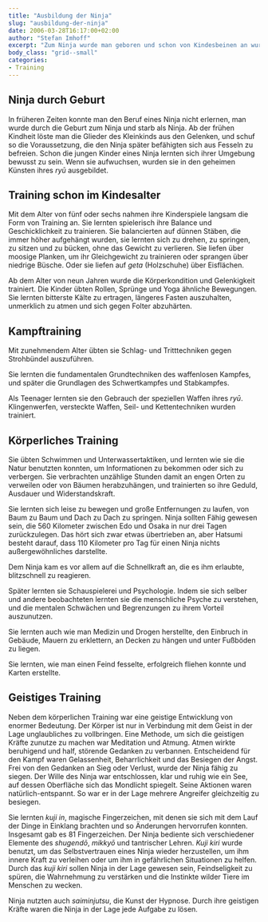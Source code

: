 ```yaml
---
title: "Ausbildung der Ninja"
slug: "ausbildung-der-ninja"
date: 2006-03-28T16:17:00+02:00
author: "Stefan Imhoff"
excerpt: "Zum Ninja wurde man geboren und schon von Kindesbeinen an wurden die unzähligen Techniken und Ausdauerübungen gelehrt. Im Jugendlichen Alter kamen dann noch Kampftraining und geistiges Training zum Lehrplan hinzu."
body_class: "grid--small"
categories:
- Training
---
```


## Ninja durch Geburt

In früheren Zeiten konnte man den Beruf eines Ninja nicht erlernen, man wurde durch die Geburt zum Ninja und starb als Ninja. Ab der frühen Kindheit löste man die Glieder des Kleinkinds aus den Gelenken, und schuf so die Voraussetzung, die den Ninja später befähigten sich aus Fesseln zu befreien. Schon die jungen Kinder eines Ninja lernten sich ihrer Umgebung bewusst zu sein. Wenn sie aufwuchsen, wurden sie in den geheimen Künsten ihres *ryū* ausgebildet.


## Training schon im Kindesalter

Mit dem Alter von fünf oder sechs nahmen ihre Kinderspiele langsam die Form von Training an. Sie lernten spielerisch ihre Balance und Geschicklichkeit zu trainieren. Sie balancierten auf dünnen Stäben, die immer höher aufgehängt wurden, sie lernten sich zu drehen, zu springen, zu sitzen und zu bücken, ohne das Gewicht zu verlieren. Sie liefen über moosige Planken, um ihr Gleichgewicht zu trainieren oder sprangen über niedrige Büsche. Oder sie liefen auf *geta* (Holzschuhe) über Eisflächen.

Ab dem Alter von neun Jahren wurde die Körperkondition und Gelenkigkeit trainiert. Die Kinder übten Rollen, Sprünge und Yoga ähnliche Bewegungen. Sie lernten bitterste Kälte zu ertragen, längeres Fasten auszuhalten, unmerklich zu atmen und sich gegen Folter abzuhärten.


## Kampftraining

Mit zunehmendem Alter übten sie Schlag- und Tritttechniken gegen Strohbündel auszuführen.

Sie lernten die fundamentalen Grundtechniken des waffenlosen Kampfes, und später die Grundlagen des Schwertkampfes und Stabkampfes.

Als Teenager lernten sie den Gebrauch der speziellen Waffen ihres *ryū*. Klingenwerfen, versteckte Waffen, Seil- und Kettentechniken wurden trainiert.


## Körperliches Training

Sie übten Schwimmen und Unterwassertaktiken, und lernten wie sie die Natur benutzten konnten, um Informationen zu bekommen oder sich zu verbergen. Sie verbrachten unzählige Stunden damit an engen Orten zu verweilen oder von Bäumen herabzuhängen, und trainierten so ihre Geduld, Ausdauer und Widerstandskraft.

Sie lernten sich leise zu bewegen und große Entfernungen zu laufen, von Baum zu Baum und Dach zu Dach zu springen. Ninja sollten Fähig gewesen sein, die 560 Kilometer zwischen Edo und Osaka in nur drei Tagen zurückzulegen. Das hört sich zwar etwas übertrieben an, aber Hatsumi besteht darauf, dass 110 Kilometer pro Tag für einen Ninja nichts außergewöhnliches darstellte.

Dem Ninja kam es vor allem auf die Schnellkraft an, die es ihm erlaubte, blitzschnell zu reagieren.

Später lernten sie Schauspielerei und Psychologie. Indem sie sich selber und andere beobachteten lernten sie die menschliche Psyche zu verstehen, und die mentalen Schwächen und Begrenzungen zu ihrem Vorteil auszunutzen.

Sie lernten auch wie man Medizin und Drogen herstellte, den Einbruch in Gebäude, Mauern zu erklettern, an Decken zu hängen und unter Fußböden zu liegen.

Sie lernten, wie man einen Feind fesselte, erfolgreich fliehen konnte und Karten erstellte.


## Geistiges Training

Neben dem körperlichen Training war eine geistige Entwicklung von enormer Bedeutung. Der Körper ist nur in Verbindung mit dem Geist in der Lage unglaubliches zu vollbringen. Eine Methode, um sich die geistigen Kräfte zunutze zu machen war Meditation und Atmung. Atmen wirkte beruhigend und half, störende Gedanken zu verbannen. Entscheidend für den Kampf waren Gelassenheit, Beharrlichkeit und das Besiegen der Angst. Frei von den Gedanken an Sieg oder Verlust, wurde der Ninja fähig zu siegen. Der Wille des Ninja war entschlossen, klar und ruhig wie ein See, auf dessen Oberfläche sich das Mondlicht spiegelt.  Seine Aktionen waren natürlich-entspannt. So war er in der Lage mehrere Angreifer gleichzeitig zu besiegen.

Sie lernten *kuji in*, magische Fingerzeichen, mit denen sie sich mit dem Lauf der Dinge in Einklang brachten und so Änderungen hervorrufen konnten. Insgesamt gab es 81 Fingerzeichen. Der Ninja bediente sich verschiedener Elemente des *shugendō*, *mikkyō* und tantrischer Lehren. *Kuji kiri* wurde benutzt, um das Selbstvertrauen eines Ninja wieder herzustellen, um ihm innere Kraft zu verleihen oder um ihm in gefährlichen Situationen zu helfen. Durch das *kuji kiri* sollen Ninja in der Lage gewesen sein, Feindseligkeit zu spüren, die Wahrnehmung zu verstärken und die Instinkte wilder Tiere im Menschen zu wecken.

Ninja nutzten auch *saiminjutsu*, die Kunst der Hypnose. Durch ihre geistigen Kräfte waren die Ninja in der Lage jede Aufgabe zu lösen.

